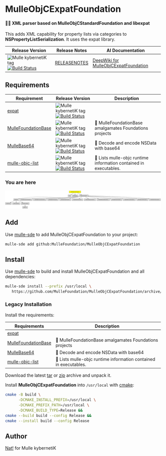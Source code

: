 # MulleObjCExpatFoundation

#### 👴🏼 XML parser based on MulleObjCStandardFoundation and libexpat

This adds XML capability for property lists via categories to **NSPropertyListSerialization**.
It uses the expat library.


| Release Version                                       | Release Notes  | AI Documentation
|-------------------------------------------------------|----------------|---------------
| ![Mulle kybernetiK tag](https://img.shields.io/github/tag/MulleFoundation/MulleObjCExpatFoundation.svg) [![Build Status](https://github.com/MulleFoundation/MulleObjCExpatFoundation/workflows/CI/badge.svg)](//github.com/MulleFoundation/MulleObjCExpatFoundation/actions) | [RELEASENOTES](RELEASENOTES.md) | [DeepWiki for MulleObjCExpatFoundation](https://deepwiki.com/MulleFoundation/MulleObjCExpatFoundation)






## Requirements

|   Requirement         | Release Version  | Description
|-----------------------|------------------|---------------
| [expat](https://github.com/libexpat/libexpat) | ![Mulle kybernetiK tag](https://img.shields.io/github/tag/libexpat/libexpat.svg) [![Build Status](https://github.com/libexpat/libexpat/workflows/CI/badge.svg?branch=release)](https://github.com/libexpat/libexpat/actions/workflows/mulle-sde-ci.yml) | 
| [MulleFoundationBase](https://github.com/MulleFoundation/MulleFoundationBase) | ![Mulle kybernetiK tag](https://img.shields.io/github/tag/MulleFoundation/MulleFoundationBase.svg) [![Build Status](https://github.com/MulleFoundation/MulleFoundationBase/workflows/CI/badge.svg?branch=release)](https://github.com/MulleFoundation/MulleFoundationBase/actions/workflows/mulle-sde-ci.yml) | 🧱 MulleFoundationBase amalgamates Foundations projects
| [MulleBase64](https://github.com/MulleWeb/MulleBase64) | ![Mulle kybernetiK tag](https://img.shields.io/github/tag/MulleWeb/MulleBase64.svg) [![Build Status](https://github.com/MulleWeb/MulleBase64/workflows/CI/badge.svg?branch=release)](https://github.com/MulleWeb/MulleBase64/actions/workflows/mulle-sde-ci.yml) | 💬 Decode and encode NSData with base64
| [mulle-objc-list](https://github.com/mulle-objc/mulle-objc-list) | ![Mulle kybernetiK tag](https://img.shields.io/github/tag/mulle-objc/mulle-objc-list.svg) [![Build Status](https://github.com/mulle-objc/mulle-objc-list/workflows/CI/badge.svg?branch=release)](https://github.com/mulle-objc/mulle-objc-list/actions/workflows/mulle-sde-ci.yml) | 📒 Lists mulle-objc runtime information contained in executables.

### You are here

![Overview](overview.dot.svg)

## Add

Use [mulle-sde](//github.com/mulle-sde) to add MulleObjCExpatFoundation to your project:

``` sh
mulle-sde add github:MulleFoundation/MulleObjCExpatFoundation
```

## Install

Use [mulle-sde](//github.com/mulle-sde) to build and install MulleObjCExpatFoundation and all dependencies:

``` sh
mulle-sde install --prefix /usr/local \
   https://github.com/MulleFoundation/MulleObjCExpatFoundation/archive/latest.tar.gz
```

### Legacy Installation

Install the requirements:

| Requirements                                 | Description
|----------------------------------------------|-----------------------
| [expat](https://github.com/libexpat/libexpat)             | 
| [MulleFoundationBase](https://github.com/MulleFoundation/MulleFoundationBase)             | 🧱 MulleFoundationBase amalgamates Foundations projects
| [MulleBase64](https://github.com/MulleWeb/MulleBase64)             | 💬 Decode and encode NSData with base64
| [mulle-objc-list](https://github.com/mulle-objc/mulle-objc-list)             | 📒 Lists mulle-objc runtime information contained in executables.

Download the latest [tar](https://github.com/MulleFoundation/MulleObjCExpatFoundation/archive/refs/tags/latest.tar.gz) or [zip](https://github.com/MulleFoundation/MulleObjCExpatFoundation/archive/refs/tags/latest.zip) archive and unpack it.

Install **MulleObjCExpatFoundation** into `/usr/local` with [cmake](https://cmake.org):

``` sh
cmake -B build \
      -DCMAKE_INSTALL_PREFIX=/usr/local \
      -DCMAKE_PREFIX_PATH=/usr/local \
      -DCMAKE_BUILD_TYPE=Release &&
cmake --build build --config Release &&
cmake --install build --config Release
```

## Author

[Nat!](https://mulle-kybernetik.com/weblog) for Mulle kybernetiK  


